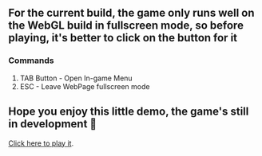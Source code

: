 ## For the current build, the game only runs well on the WebGL build in fullscreen mode, so before playing, it's better to click on the button for it 

### Commands
1. TAB Button - Open In-game Menu
2. ESC - Leave WebPage fullscreen mode

## Hope you enjoy this little demo, the game's still in development 👾 

[Click here to play it](https://matthff.github.io/ZurlogBattle-Web/).
